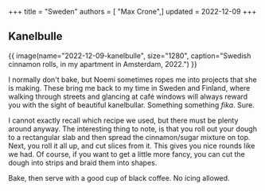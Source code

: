 +++
title = "Sweden"
authors = [ "Max Crone",]
updated = 2022-12-09
+++


## Kanelbulle

{{ image(name="2022-12-09-kanelbulle", size="1280", caption="Swedish cinnamon rolls, in my apartment in Amsterdam, 2022.") }}

I normally don't bake, but Noemi sometimes ropes me into projects that she is making.
These bring me back to my time in Sweden and Finland, where walking through streets and glancing at café windows will always reward you with the sight of beautiful kanelbullar.
Something something *fika*.
Sure.

I cannot exactly recall which recipe we used, but there must be plenty around anyway.
The interesting thing to note, is that you roll out your dough to a rectangular slab and then spread the cinnamon/sugar mixture on top.
Next, you roll it all up, and cut slices from it.
This gives you nice rounds like we had.
Of course, if you want to get a little more fancy, you can cut the dough into strips and braid them into shapes.

Bake, then serve with a good cup of black coffee.
No icing allowed.
